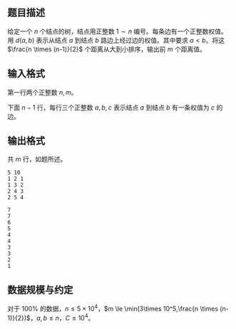 ## 题目描述

给定一个 $n$ 个结点的树，结点用正整数 $1 \sim n$ 编号。每条边有一个正整数权值。用 $d(a,b)$ 表示从结点 $a$ 到结点 $b$ 路边上经过边的权值。其中要求 $a<b$。将这 $\frac{n \times (n-1)}{2}$ 个距离从大到小排序，输出前 $m$ 个距离值。

## 输入格式

第一行两个正整数 $n,m$。

下面 $n-1$ 行，每行三个正整数 $a,b,c$ 表示结点 $a$ 到结点 $b$ 有一条权值为 $c$ 的边。

## 输出格式

共 $m$ 行，如题所述。

```input1
5 10 
1 2 1 
1 3 2 
2 4 3 
2 5 4
```

```output1
7 
7 
6 
5 
4 
4 
3 
3 
2 
1
```

## 数据规模与约定

对于 $100\%$ 的数据，$n \le 5 \times 10^4$，$m \le \min(3\times 10^5,\frac{n \times (n-1)}{2})$，$a,b \le n$，$C \le 10^4$。

